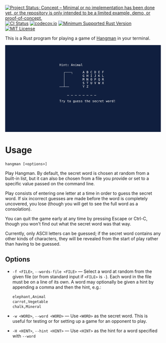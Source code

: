 [![Project Status: Concept – Minimal or no implementation has been done yet, or the repository is only intended to be a limited example, demo, or proof-of-concept.](https://www.repostatus.org/badges/latest/concept.svg)](https://www.repostatus.org/#concept)
[![CI Status](https://github.com/jwodder/hangman/actions/workflows/test.yml/badge.svg)](https://github.com/jwodder/hangman/actions/workflows/test.yml)
[![codecov.io](https://codecov.io/gh/jwodder/hangman/branch/master/graph/badge.svg)](https://codecov.io/gh/jwodder/hangman)
[![Minimum Supported Rust Version](https://img.shields.io/badge/MSRV-1.82-orange)](https://www.rust-lang.org)
[![MIT License](https://img.shields.io/github/license/jwodder/hangman.svg)](https://opensource.org/licenses/MIT)

This is a Rust program for playing a game of [Hangman][] in your terminal.

[Hangman]: https://en.wikipedia.org/wiki/Hangman_(game)

![Recording of a Hangman game](hangman.gif)

Usage
=====

    hangman [<options>]

Play Hangman.  By default, the secret word is chosen at random from a built-in
list, but it can also be chosen from a file you provide or set to a specific
value passed on the command line.

Play consists of entering one letter at a time in order to guess the secret
word.  If six incorrect guesses are made before the word is completely
uncovered, you lose (though you will get to see the full word as a
consolation).

You can quit the game early at any time by pressing Escape or Ctrl-C, though
you won't find out what the secret word was that way.

Currently, only ASCII letters can be guessed; if the secret word contains any
other kinds of characters, they will be revealed from the start of play rather
than having to be guessed.


Options
-------

- `-f <FILE>`, `--words-file <FILE>` — Select a word at random from the given
  file (or from standard input if `<FILE>` is `-`).  Each word in the file must
  be on a line of its own.  A word may optionally be given a hint by appending
  a comma and then the hint, e.g.:

    ```csv
    elephant,Animal
    carrot,Vegetable
    chalk,Mineral
    ```

- `-w <WORD>`, `--word <WORD>` — Use `<WORD>` as the secret word.  This is
  useful for testing or for setting up a game for an opponent to play.

- `-H <HINT>`, `--hint <HINT>` — Use `<HINT>` as the hint for a word specified
  with `--word`
